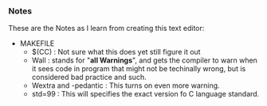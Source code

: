 ### Notes

These are the Notes as I learn from creating this text editor:
- MAKEFILE
    - $(CC) : Not sure what this does yet still figure it out 
    - Wall  : stands for "**all Warnings**", and gets the compiler to 
             warn when it sees code in program that might not be techinally 
             wrong, but is considered bad practice and such.
    - Wextra and -pedantic : This turns on even more warning.
    - std=99 : This will specifies the exact version fo C language standard. 

